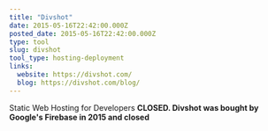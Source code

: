 ```yaml
---
title: "Divshot"
date: 2015-05-16T22:42:00.000Z
posted_date: 2015-05-16T22:42:00.000Z
type: tool
slug: divshot
tool_type: hosting-deployment
links:
  website: https://divshot.com/
  blog: https://divshot.com/blog/
---
```

Static Web Hosting for Developers **CLOSED. Divshot was bought by Google's Firebase in 2015 and closed**




